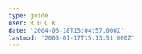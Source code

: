 ```yaml
---
type: guide
user: R O C K
date: '2004-06-18T15:04:57.000Z'
lastmod: '2005-01-17T15:13:51.000Z'
---
```


